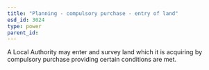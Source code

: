 ```yaml
---
title: "Planning - compulsory purchase - entry of land"
esd_id: 3024
type: power
parent_id:  
---
```


A Local Authority may enter and survey land which it is acquiring by compulsory purchase providing certain conditions are met.

